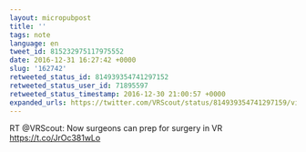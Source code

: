```yaml
---
layout: micropubpost
title: ''
tags: note
language: en
tweet_id: 815232975117975552
date: 2016-12-31 16:27:42 +0000
slug: '162742'
retweeted_status_id: 814939354741297152
retweeted_status_user_id: 71895597
retweeted_status_timestamp: 2016-12-30 21:00:57 +0000
expanded_urls: https://twitter.com/VRScout/status/814939354741297159/video/1,https://twitter.com/VRScout/status/814939354741297159/video/1
---
```

RT @VRScout: Now surgeons can prep for surgery in VR https://t.co/JrOc381wLo
